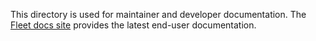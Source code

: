 This directory is used for maintainer and developer documentation. The [Fleet docs site](https://fleet.rancher.io/) provides the latest end-user documentation.
